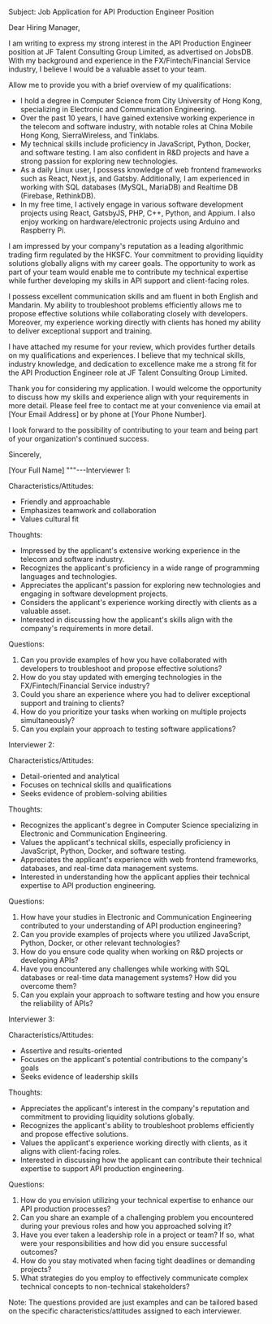 Subject: Job Application for API Production Engineer Position

Dear Hiring Manager,

I am writing to express my strong interest in the API Production Engineer position at JF Talent Consulting Group Limited, as advertised on JobsDB. With my background and experience in the FX/Fintech/Financial Service industry, I believe I would be a valuable asset to your team.

Allow me to provide you with a brief overview of my qualifications:

- I hold a degree in Computer Science from City University of Hong Kong, specializing in Electronic and Communication Engineering.
- Over the past 10 years, I have gained extensive working experience in the telecom and software industry, with notable roles at China Mobile Hong Kong, SierraWireless, and Tinklabs.
- My technical skills include proficiency in JavaScript, Python, Docker, and software testing. I am also confident in R&D projects and have a strong passion for exploring new technologies.
- As a daily Linux user, I possess knowledge of web frontend frameworks such as React, Next.js, and Gatsby. Additionally, I am experienced in working with SQL databases (MySQL, MariaDB) and Realtime DB (Firebase, RethinkDB).
- In my free time, I actively engage in various software development projects using React, GatsbyJS, PHP, C++, Python, and Appium. I also enjoy working on hardware/electronic projects using Arduino and Raspberry Pi.

I am impressed by your company's reputation as a leading algorithmic trading firm regulated by the HKSFC. Your commitment to providing liquidity solutions globally aligns with my career goals. The opportunity to work as part of your team would enable me to contribute my technical expertise while further developing my skills in API support and client-facing roles.

I possess excellent communication skills and am fluent in both English and Mandarin. My ability to troubleshoot problems efficiently allows me to propose effective solutions while collaborating closely with developers. Moreover, my experience working directly with clients has honed my ability to deliver exceptional support and training.

I have attached my resume for your review, which provides further details on my qualifications and experiences. I believe that my technical skills, industry knowledge, and dedication to excellence make me a strong fit for the API Production Engineer role at JF Talent Consulting Group Limited.

Thank you for considering my application. I would welcome the opportunity to discuss how my skills and experience align with your requirements in more detail. Please feel free to contact me at your convenience via email at [Your Email Address] or by phone at [Your Phone Number].

I look forward to the possibility of contributing to your team and being part of your organization's continued success.

Sincerely,

[Your Full Name]
"""---Interviewer 1: 

Characteristics/Attitudes:
- Friendly and approachable
- Emphasizes teamwork and collaboration
- Values cultural fit

Thoughts:
- Impressed by the applicant's extensive working experience in the telecom and software industry.
- Recognizes the applicant's proficiency in a wide range of programming languages and technologies.
- Appreciates the applicant's passion for exploring new technologies and engaging in software development projects.
- Considers the applicant's experience working directly with clients as a valuable asset.
- Interested in discussing how the applicant's skills align with the company's requirements in more detail.

Questions:
1. Can you provide examples of how you have collaborated with developers to troubleshoot and propose effective solutions?
2. How do you stay updated with emerging technologies in the FX/Fintech/Financial Service industry?
3. Could you share an experience where you had to deliver exceptional support and training to clients?
4. How do you prioritize your tasks when working on multiple projects simultaneously?
5. Can you explain your approach to testing software applications?

Interviewer 2:

Characteristics/Attitudes:
- Detail-oriented and analytical
- Focuses on technical skills and qualifications
- Seeks evidence of problem-solving abilities

Thoughts:
- Recognizes the applicant's degree in Computer Science specializing in Electronic and Communication Engineering.
- Values the applicant's technical skills, especially proficiency in JavaScript, Python, Docker, and software testing.
- Appreciates the applicant's experience with web frontend frameworks, databases, and real-time data management systems.
- Interested in understanding how the applicant applies their technical expertise to API production engineering.

Questions:
1. How have your studies in Electronic and Communication Engineering contributed to your understanding of API production engineering?
2. Can you provide examples of projects where you utilized JavaScript, Python, Docker, or other relevant technologies?
3. How do you ensure code quality when working on R&D projects or developing APIs?
4. Have you encountered any challenges while working with SQL databases or real-time data management systems? How did you overcome them?
5. Can you explain your approach to software testing and how you ensure the reliability of APIs?

Interviewer 3:

Characteristics/Attitudes:
- Assertive and results-oriented
- Focuses on the applicant's potential contributions to the company's goals
- Seeks evidence of leadership skills

Thoughts:
- Appreciates the applicant's interest in the company's reputation and commitment to providing liquidity solutions globally.
- Recognizes the applicant's ability to troubleshoot problems efficiently and propose effective solutions.
- Values the applicant's experience working directly with clients, as it aligns with client-facing roles.
- Interested in discussing how the applicant can contribute their technical expertise to support API production engineering.

Questions:
1. How do you envision utilizing your technical expertise to enhance our API production processes?
2. Can you share an example of a challenging problem you encountered during your previous roles and how you approached solving it?
3. Have you ever taken a leadership role in a project or team? If so, what were your responsibilities and how did you ensure successful outcomes?
4. How do you stay motivated when facing tight deadlines or demanding projects?
5. What strategies do you employ to effectively communicate complex technical concepts to non-technical stakeholders?

Note: The questions provided are just examples and can be tailored based on the specific characteristics/attitudes assigned to each interviewer.